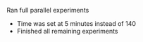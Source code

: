 Ran full parallel experiments
- Time was set at 5 minutes instead of 140
- Finished all remaining experiments
